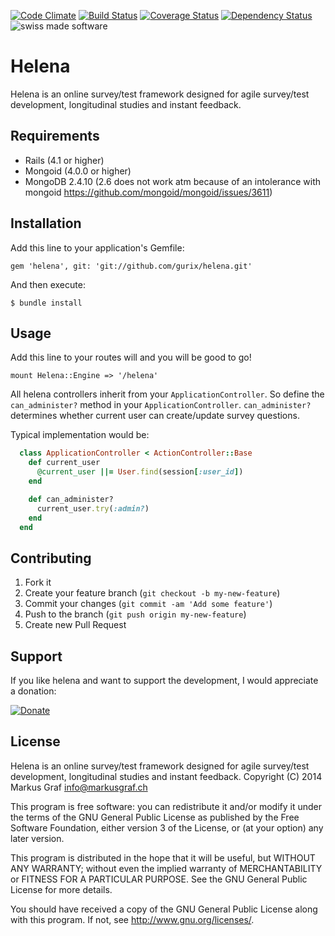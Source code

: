 [![Code Climate](https://codeclimate.com/github/gurix/helena.png)](https://codeclimate.com/github/gurix/helena) [![Build Status](https://travis-ci.org/gurix/helena.png?branch=master)](https://travis-ci.org/gurix/helena)
[![Coverage Status](https://coveralls.io/repos/gurix/helena/badge.png)](https://coveralls.io/r/gurix/helena)
[![Dependency Status](https://gemnasium.com/gurix/helena.png)](https://gemnasium.com/gurix/helena)
![swiss made software](https://raw.githubusercontent.com/gurix/helena/master/app/assets/images/helena/swissmadesoftware.png "swiss made software")


# Helena
Helena is an online survey/test framework designed for agile survey/test development, longitudinal studies and instant feedback.


## Requirements
* Rails (4.1 or higher)
* Mongoid (4.0.0 or higher)
* MongoDB 2.4.10 (2.6 does not work atm because of an intolerance with mongoid https://github.com/mongoid/mongoid/issues/3611)

## Installation
Add this line to your application's Gemfile:

    gem 'helena', git: 'git://github.com/gurix/helena.git'

And then execute:

    $ bundle install

## Usage

Add this line to your routes will and you will be good to go!

    mount Helena::Engine => '/helena'

All helena controllers inherit from your `ApplicationController`. So define the `can_administer?` method in your `ApplicationController`. `can_administer?` determines whether current user can create/update survey questions.

Typical implementation would be:

```ruby
  class ApplicationController < ActionController::Base
    def current_user
      @current_user ||= User.find(session[:user_id])
    end

    def can_administer?
      current_user.try(:admin?)
    end
  end
```

## Contributing

1. Fork it
2. Create your feature branch (`git checkout -b my-new-feature`)
3. Commit your changes (`git commit -am 'Add some feature'`)
4. Push to the branch (`git push origin my-new-feature`)
5. Create new Pull Request

## Support

If you like helena and want to support the development, I would appreciate a donation:

[![Donate](https://www.paypalobjects.com/en_US/CH/i/btn/btn_donateCC_LG.gif)](https://www.paypal.com/cgi-bin/webscr?cmd=_donations&business=info%40markusgraf%2ech&lc=CH&item_name=Helena&currency_code=CHF&bn=PP%2dDonationsBF%3abtn_donateCC_LG%2egif%3aNonHosted)

## License

Helena is an online survey/test framework designed for agile
survey/test development, longitudinal studies and instant feedback.
Copyright (C) 2014  Markus Graf <info@markusgraf.ch>

This program is free software: you can redistribute it and/or modify
it under the terms of the GNU General Public License as published by
the Free Software Foundation, either version 3 of the License, or
(at your option) any later version.

This program is distributed in the hope that it will be useful,
but WITHOUT ANY WARRANTY; without even the implied warranty of
MERCHANTABILITY or FITNESS FOR A PARTICULAR PURPOSE.  See the
GNU General Public License for more details.

You should have received a copy of the GNU General Public License
along with this program.  If not, see <http://www.gnu.org/licenses/>.
